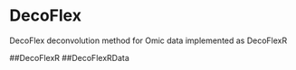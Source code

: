 # DecoFlex
DecoFlex deconvolution method for Omic data implemented as DecoFlexR

##DecoFlexR
##DecoFlexRData
